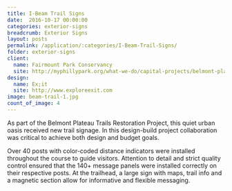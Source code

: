 ```yaml
---
title: I-Beam Trail Signs
date:  2016-10-17 00:00:00
categories: exterior-signs
breadcrumb: Exterior Signs
layout: posts
permalink: /application/:categories/I-Beam-Trail-Signs/
folder: exterior-signs
client:
  name: Fairmount Park Conservancy
  site: http://myphillypark.org/what-we-do/capital-projects/belmont-plateau
design: 
  name: Ex;it
  site: http://www.exploreexit.com
image: beam-trail-1.jpg
count_of_image: 4
---
```


<div class="col-xs-12 col-sm-12 col-md-12 col-lg-12">
  <p class="application-item__content application-item__content--top">
    As part of the Belmont Plateau Trails Restoration Project, this quiet urban oasis received new trail signage. In this design-build project collaboration was critical to achieve both design and budget goals.
  </p>
  <div class="fotorama application-item__slider" data-nav="thumbs" data-thumbheight="109" border-width="3">
    <a {{ href | img : "fotorama/beam-trail-1.jpg" }}></a>
    <a {{ href | img : "fotorama/beam-trail-2.jpg" }}></a>
    <a {{ href | img : "fotorama/beam-trail-3.jpg" }}></a>
    <a {{ href | img : "fotorama/beam-trail-4.jpg" }}></a>
  </div>
  <div class="visible-xs application-item__icon-slider">
      <i class="icon-swipe"></i>
    </div>
  <p class="application-item__content application-item__content--bottom">
    Over 40 posts with color-coded distance indicators were installed throughout the course to guide visitors. Attention to detail and strict quality control ensured that the 140+ message panels were installed correctly on their respective posts. At the trailhead, a large sign with maps, trail info and a magnetic section allow for informative and flexible messaging.
  </p>
</div>